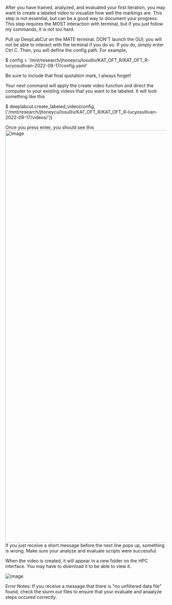 After you have trained, analyzed, and evaluated your first iteration, you may want to create a labeled video to visualize how well the markings are. This step is not essential, but can be a good way to document your progress. This step requires the MOST interaction with terminal, but if you just follow my commands, it is not too hard. 

Pull up DeepLabCut on the MATE terminal. DON'T launch the GUI; you will not be able to interact with the terminal if you do so. If you do, simply enter Ctrl C. 
Then, you will define the config path. For example, 

$ config = '/mnt/research/jhoneycu/losulliv/KAT_OFT_R/KAT_OFT_R-lucyosullivan-2022-09-17/config.yaml'

Be sure to include that final quotation mark, I always forget! 

Your next command will apply the create video function and direct the computer to your existing videos that you want to be labeled. It will look something like this

$ deeplabcut.create_labeled_video(config, ['/mnt/research/jhoneycu/losulliv/KAT_OFT_R/KAT_OFT_R-lucyosullivan-2022-09-17/videos/'])

Once you press enter, you should see this
<img width="1283" alt="image" src="https://user-images.githubusercontent.com/86625869/191113696-f6bee5dc-80d4-4ace-bddc-690d33ca032d.png">
If you just receive a short message before the next line pops up, something is wrong. Make sure your analyze and evaluate scripts were successful. 

When the video is created, it will appear in a new folder on the HPC interface. You may have to download it to be able to view it. 

![image](https://user-images.githubusercontent.com/86625869/191114066-5470b571-693a-4e12-9d08-445f5c1aa465.png)


Error Notes: If you receive a message that there is "no unfiltered data file" found, check the slurm.out files to ensure that your evaluate and anaalyze steps occured correctly. 
